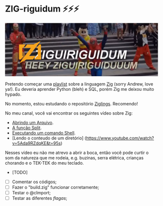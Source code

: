 # ZIG-riguidum ⚡️⚡️⚡️

![](https://github.com/luizpbraga/fortran4duck/blob/main/zigriguidum/zigriguidum.png)

Pretendo começar uma [playlist](https://www.youtube.com/playlist?list=PLMeH-L7tg--DutJTYrSBayTdPOY279bhN) sobre a linguagem [Zig](https://ziglang.org/) (sorry Andrew, love ya!). Eu deveria aprender Python (bleh) e SQL, porém Zig me
deixou muito hypado. 

No momento, estou estudando o repositório [Ziglings](https://github.com/ratfactor/ziglings). Recomendo!

No meu canal, você vai encontrar os seguintes vídeo sobre Zig:

 * [Abrindo um Arquivo](https://www.youtube.com/watch?v=7vThgi3I-PA&list=PLMeH-L7tg--DutJTYrSBayTdPOY279bhN&ab_channel=Fortran4duck).
 * [A função Split](https://www.youtube.com/watch?v=9xMsJYThtv8&list=PLMeH-L7tg--DutJTYrSBayTdPOY279bhN&index=2&ab_channel=Fortran4duck).
 * [Executando um comando Shell](https://www.youtube.com/watch?v=maFUpUtpTYs&list=PLMeH-L7tg--DutJTYrSBayTdPOY279bhN&index=3&ab_channel=Fortran4duck).
 * [Lendo o conteudo de um diretório] (https://www.youtube.com/watch?v=5Ada9RZdqKE&t=95s)

Nesses vídeo eu não me atrevo a abrir a boca, então você pode curtir o som da natureza que me rodeia, e.g. buzinas, serra elétrica, crianças chorando e o TEK-TEK do meu teclado.

 - [TODO] 
  * [ ] Comentar os códigos;
  * [ ] Fazer o "build.zig" funcionar corretamente;
  * [ ] Testar o @cImport;
  * [ ] Testar as diferentes $flagas$;
